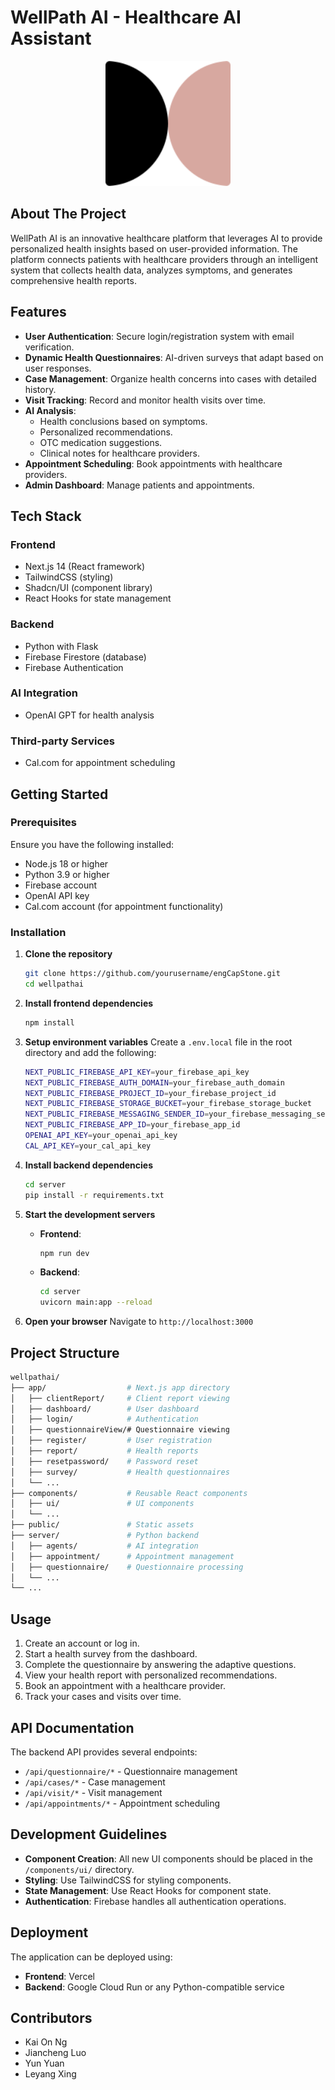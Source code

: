 # WellPath AI - Healthcare AI Assistant

<p align="center">
  <img src="public/logo_no_text.svg" alt="WellPath AI Logo" width="200"/>
</p>

## About The Project

WellPath AI is an innovative healthcare platform that leverages AI to provide personalized health insights based on user-provided information. The platform connects patients with healthcare providers through an intelligent system that collects health data, analyzes symptoms, and generates comprehensive health reports.

## Features

- **User Authentication**: Secure login/registration system with email verification.
- **Dynamic Health Questionnaires**: AI-driven surveys that adapt based on user responses.
- **Case Management**: Organize health concerns into cases with detailed history.
- **Visit Tracking**: Record and monitor health visits over time.
- **AI Analysis**:
  - Health conclusions based on symptoms.
  - Personalized recommendations.
  - OTC medication suggestions.
  - Clinical notes for healthcare providers.
- **Appointment Scheduling**: Book appointments with healthcare providers.
- **Admin Dashboard**: Manage patients and appointments.

## Tech Stack

### **Frontend**

- Next.js 14 (React framework)
- TailwindCSS (styling)
- Shadcn/UI (component library)
- React Hooks for state management

### **Backend**

- Python with Flask
- Firebase Firestore (database)
- Firebase Authentication

### **AI Integration**

- OpenAI GPT for health analysis

### **Third-party Services**

- Cal.com for appointment scheduling

## Getting Started

### Prerequisites

Ensure you have the following installed:

- Node.js 18 or higher
- Python 3.9 or higher
- Firebase account
- OpenAI API key
- Cal.com account (for appointment functionality)

### Installation

1. **Clone the repository**

   ```sh
   git clone https://github.com/yourusername/engCapStone.git
   cd wellpathai
   ```

2. **Install frontend dependencies**

   ```sh
   npm install
   ```

3. **Setup environment variables**
   Create a `.env.local` file in the root directory and add the following:

   ```sh
   NEXT_PUBLIC_FIREBASE_API_KEY=your_firebase_api_key
   NEXT_PUBLIC_FIREBASE_AUTH_DOMAIN=your_firebase_auth_domain
   NEXT_PUBLIC_FIREBASE_PROJECT_ID=your_firebase_project_id
   NEXT_PUBLIC_FIREBASE_STORAGE_BUCKET=your_firebase_storage_bucket
   NEXT_PUBLIC_FIREBASE_MESSAGING_SENDER_ID=your_firebase_messaging_sender_id
   NEXT_PUBLIC_FIREBASE_APP_ID=your_firebase_app_id
   OPENAI_API_KEY=your_openai_api_key
   CAL_API_KEY=your_cal_api_key
   ```

4. **Install backend dependencies**

   ```sh
   cd server
   pip install -r requirements.txt
   ```

5. **Start the development servers**

   - **Frontend**:
     ```sh
     npm run dev
     ```
   - **Backend**:
     ```sh
     cd server
     uvicorn main:app --reload
     ```

6. **Open your browser**
   Navigate to `http://localhost:3000`

## Project Structure

```sh
wellpathai/
├── app/                  # Next.js app directory
│   ├── clientReport/     # Client report viewing
│   ├── dashboard/        # User dashboard
│   ├── login/            # Authentication
│   ├── questionnaireView/# Questionnaire viewing
│   ├── register/         # User registration
│   ├── report/           # Health reports
│   ├── resetpassword/    # Password reset
│   ├── survey/           # Health questionnaires
│   └── ...
├── components/           # Reusable React components
│   ├── ui/               # UI components
│   └── ...
├── public/               # Static assets
├── server/               # Python backend
│   ├── agents/           # AI integration
│   ├── appointment/      # Appointment management
│   ├── questionnaire/    # Questionnaire processing
│   └── ...
└── ...
```

## Usage

1. Create an account or log in.
2. Start a health survey from the dashboard.
3. Complete the questionnaire by answering the adaptive questions.
4. View your health report with personalized recommendations.
5. Book an appointment with a healthcare provider.
6. Track your cases and visits over time.

## API Documentation

The backend API provides several endpoints:

- `/api/questionnaire/*` - Questionnaire management
- `/api/cases/*` - Case management
- `/api/visit/*` - Visit management
- `/api/appointments/*` - Appointment scheduling

## Development Guidelines

- **Component Creation**: All new UI components should be placed in the `/components/ui/` directory.
- **Styling**: Use TailwindCSS for styling components.
- **State Management**: Use React Hooks for component state.
- **Authentication**: Firebase handles all authentication operations.

## Deployment

The application can be deployed using:

- **Frontend**: Vercel
- **Backend**: Google Cloud Run or any Python-compatible service

## Contributors

- Kai On Ng
- Jiancheng Luo
- Yun Yuan
- Leyang Xing
